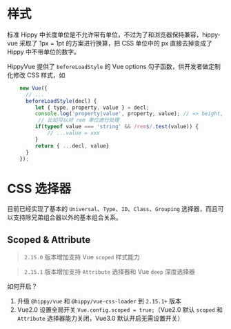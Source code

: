# 样式

标准 Hippy 中长度单位是不允许带有单位，不过为了和浏览器保持兼容，hippy-vue 采取了 1px = 1pt 的方案进行换算，把 CSS 单位中的 px 直接去掉变成了 Hippy 中不带单位的数字。

HippyVue 提供了 `beforeLoadStyle` 的 Vue options 勾子函数，供开发者做定制化修改 CSS 样式，如

```js
    new Vue({
      // ...
      beforeLoadStyle(decl) {
         let { type, property, value } = decl;
         console.log('property|value', property, value); // => height, 1rem
          // 比如可以对 rem 单位进行处理
         if(typeof value === 'string' && /rem$/.test(value)) {
             // ...value = xxx
         } 
         return { ...decl, value}
      }
    });
```

# CSS 选择器

目前已经实现了基本的 `Universal`、`Type`、`ID`、`Class`、`Grouping` 选择器，而且可以支持除兄弟组合器以外的基本组合关系。

## Scoped & Attribute

> `2.15.0` 版本增加支持 Vue `scoped` 样式能力

> `2.15.1` 版本增加支持 `Attribute` 选择器和 Vue `deep` 深度选择器

如何开启？

1. 升级 `@hippy/vue` 和 `@hippy/vue-css-loader` 到 `2.15.1+` 版本
2. Vue2.0 设置全局开关 `Vue.config.scoped = true;`（Vue2.0 默认 `scoped` 和 `Attribute` 选择器能力关闭，Vue3.0 默认开启无需设置开关）



